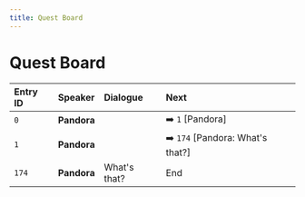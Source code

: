 ```yaml
---
title: Quest Board
---
```


# Quest Board


| Entry ID | Speaker | Dialogue | Next |
| :------- | :------ | :------- | :------------ |
| `0` | **Pandora** |  | ➡️ `1` \[Pandora\] |
| `1` | **Pandora** |  | ➡️ `174` \[Pandora: What's that?\] |
| `174` | **Pandora** | What's that? | End |
